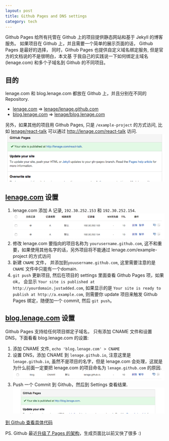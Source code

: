 ```yaml
---
layout: post
title: Github Pages and DNS settings
category: tech
---
```


Github Pages 给所有托管在 Github 上的项目提供静态网站和基于 Jekyll 的博客服务。
如果项目在 Github 上，并且需要一个简单的展示页面的话， Github Pages 是最好的选择，
同时，Github Pages 也提供自定义域名绑定服务, 但是官方的文档说的不是很明白，本文基
于我自己的实践说一下如何绑定主域名 (lenage.com) 和多个子域名到 Github 的不同项目。

## 目的

lenage.com 和 blog.lenage.com 都放在 Github 上，并且分别在不同的 Repository.

* [lenage.com](http://lenage.com) => [lenage/lenage.github.com](https://github.com/lenage/lenage.github.com)
* [blog.lenage.com](http://blog.lenage.com) => [lenage/blog.lenage.com](https://github.com/lenage/blog.lenage.com)

另外，如果其他的项目用 Github Pages, 只是 `/example-project` 的方式访问, 比如 [lenage/react-talk](https://github.com/lenage/react-talk)
可以通过 http://lenage.com/react-talk 访问. ![react-talk](/assets/images/posts/2.png)

## [lenage.com](http://lenage.com) 设置

1. lenage.com 添加 A 记录, `192.30.252.153` 和 `192.30.252.154`. ![A record](/assets/images/posts/1.png)
2. 修改 lenage.com 要指向的项目名称为 `yourusername.github.com`, 这不和重要，如果使用其他名字的话，另外项目将不能通过 lenage.com/example-project
的方式访问
3. 新建 `CNAME` 文件， 并添加到`youusername.github.com`, 这里需要注意的是`CNAME` 文件中只能有一个domain.
4. `git push` 更新项目, 然后在项目的 settings 里面查看 Github Pages 项，如果 ok， 会显示 `Your site is published at http://yourdomain.justadded.com`,
如果显示的是 `Your site is ready to publish at http://a.example.com`, 则需要你 update 项目来触发 Github Pages 绑定，随便加一个 commit, 然后 `git push`。

## [blog.lenage.com](http://blog.lenage.com) 设置

Github Pages 支持给任何项目绑定子域名， 只有添加 CNAME 文件和设置 DNS，下面看看 blog.lenage.com 的设置:

1. 添加 CNAME 文件, `echo 'blog.lenage.com' > CNAME`
2. 设置 DNS，添加 CNAME 到 `lenage.github.io`, 注意这里是 `lenage.github.io`, 虽然不是项目的名字，但是 lenage.com 会处理，这就是为什么前面一定要把 lenage.com
的项目命名为 `lenage.github.com` 的原因. ![blog](/assets/images/posts/3.png)
3. Push 一个 Commit 到 Github，然后到 Settings 查看结果. ![blog](/assets/images/posts/4.png)

[到 Github 查看具体代码](https://github.com/lenage)

PS. Github 最近[升级了 Pages 的架构](http://githubengineering.com/rearchitecting-github-pages/)，生成页面比以前又快了很多 :)
